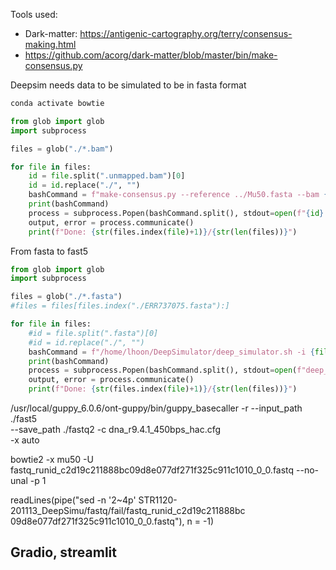 Tools used: 
- Dark-matter: https://antigenic-cartography.org/terry/consensus-making.html
- https://github.com/acorg/dark-matter/blob/master/bin/make-consensus.py

Deepsim needs data to be simulated to be in fasta format

```bash
conda activate bowtie
```

```python
from glob import glob
import subprocess

files = glob("./*.bam")

for file in files:
    id = file.split(".unmapped.bam")[0]
    id = id.replace("./", "")
    bashCommand = f"make-consensus.py --reference ../Mu50.fasta --bam {file} --id {id}"
    print(bashCommand)
    process = subprocess.Popen(bashCommand.split(), stdout=open(f"{id}.fasta", "w+"))
    output, error = process.communicate()
    print(f"Done: {str(files.index(file)+1)}/{str(len(files))}")
```

From fasta to fast5

```python
from glob import glob
import subprocess

files = glob("./*.fasta")
#files = files[files.index("./ERR737075.fasta"):]

for file in files:
    #id = file.split(".fasta")[0]
    #id = id.replace("./", "")
    bashCommand = f"/home/lhoon/DeepSimulator/deep_simulator.sh -i {file}"
    print(bashCommand)
    process = subprocess.Popen(bashCommand.split(), stdout=open(f"deep_sim.log", "a+"))
    output, error = process.communicate()
    print(f"Done: {str(files.index(file)+1)}/{str(len(files))}")

```

/usr/local/guppy_6.0.6/ont-guppy/bin/guppy_basecaller  -r --input_path ./fast5 \
    --save_path ./fastq2 -c dna_r9.4.1_450bps_hac.cfg \
    -x auto

bowtie2 -x mu50 -U fastq_runid_c2d19c211888bc09d8e077df271f325c911c1010_0_0.fastq --no-unal -p 1



readLines(pipe("sed -n '2~4p' STR1120-201113_DeepSimu/fastq/fail/fastq_runid_c2d19c211888bc
09d8e077df271f325c911c1010_0_0.fastq"), n = -1)

## Gradio, streamlit
